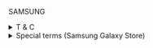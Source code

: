 SAMSUNG


<details>
<summary>T & C</summary>
Terms and Conditions
﻿
Samsung Services Terms and Conditions

Posted date: 30 September 2021


WELCOME

Welcome! Thank you for your interest in our services.


We, Samsung Electronics Co., Ltd. (“we”, “our”, or “Samsung”), together with our affiliates, provide a variety of features, apps, and services that you can enjoy with our mobile devices, TVs, and other products, listed here (“Services”), and these Terms and Conditions (“Terms”) will cover your use of the Services.


ACCEPTING OUR TERMS

By creating an account or using our Services, you confirm that you accept these Terms. You also confirm that:

        1. You have reached the age of 18; or
        2. You are 13 or older but younger than 18 (“Minor”), that you have reviewed these Terms with your parent or legal guardian, and that you and your parent or guardian understand and consent to the terms and conditions of these Terms. If you are a parent or guardian permitting a Minor to use the Services, you agree to: (i) supervise the Minor's use of the Services; (ii) assume all risks associated with the Minor’s use of the Services, (iii) assume any liability resulting from the Minor’s use of the Services; (iv) ensure the accuracy and truthfulness of all information submitted by you or the Minor; and (v) assume responsibility and are bound by these Terms for the Minor’s access and use of the Services.
        3. You may be prevented from creating an account or using our Services due to our children accessibility policy in accordance with the applicable laws and regulations in your jurisdiction.



We may sometimes need to change these Terms, for example, to reflect changes in the law or changes to the Services themselves. We will let you know of any changes by posting the updated Terms on our website. We will send a notification to the email address linked to your Samsung account at least 14 days before the updated Terms become effective, with the exception of changes addressing new Services or legally required changes which will be effective immediately. If you do not agree to the changes, you may stop using our Services and delete your Samsung account. By continuing to use our Services after the updated Terms become effective, you confirm that you understand and accept the updated Terms.


USING OUR SERVICES

LICENSE | We grant you a limited, non-exclusive, non-transferable, and revocable license to use our Services. You may only use our Services for personal and non-commercial purposes, according to these Terms and the instructions we provide in our Services. All references to our Services include all related content and any other materials used to implement and provide access to our Services, including updates, upgrades, enhancements, modifications, revisions, or additions to our Services that we make available to you. You acknowledge and agree that our Services belong to us and our partners, and are protected under applicable copyright, trademark, trade secret, patent, and other intellectual property laws and treaties. These Terms do not grant you any ownership interest in or to our Services, only a limited right of use that can be revoked according to these Terms. The availability and features of our Services may vary depending on where you live, which device you are using, or which software or operating system version you have.

USER GUIDELINES | We work hard to protect the security and safety of all users of our Services. We also strive to make our Services available without interruption. To help us meet these goals, you agree that:

        1. You will not reverse engineer, decompile, disassemble, or make any attempts to discover the source code or algorithms of our Services.
        2. You will not modify or disable any features of our Services.
        3. You will not create any derivative works based on our Services.
        4. You will not rent, lease, lend, sub-license, or provide any commercial hosting services using our Services.
        5. You will not infringe our intellectual property rights or the rights of anyone else while using our Services.
        6. You will not use our Services in any way that violates these Terms or any laws, rules, regulations, codes of practices, guidelines, or any other requirements of regulatory authorities, as amended from time to time, within the jurisdiction in which you are a resident or from which you are using the Services (“Applicable Law”).
        7. You will not use our Services in any fraudulent or malicious way, for example, to introduce viruses, malicious code, or harmful data.
        8. You will not use our Services in any way that could damage, disable, overburden, impair, or compromise our systems or security, or interfere with other users.
        9. You will not collect or harvest any information or data from our Services or systems or attempt to decipher any transmissions to or from the servers running our Services, except to the extent allowed by Applicable Law.




INTERNET | Our Services may require Internet access to provide certain features to you. You acknowledge that access to the Internet may result in charges depending on your payment plan, and that we are not responsible for the availability or speed of the Internet.

UPDATES | We are always working to make our Services better. To share improvements and new features with you, we may provide updates or upgrades to our Services. These updates and upgrades are designed to improve, enhance, and further develop our Services, and may include bug fixes, patches, enhanced features, plug-ins, and new versions. Essential updates such as critical bug fixes or security updates may be downloaded and installed automatically without your consent to protect you and other users. For other non-essential updates, you will be notified in advance and be able to choose whether to download and activate the update.

THIRD PARTY SERVICES | We work with a global network of partners to provide you with useful content in our Services. This may include information, links, advertisements, or other content provided by third parties (“Third Party Services”). We shall not be responsible for, and have no control over, any Third Party Services, and we are not liable for any damages or losses that are caused by any Third Party Services.

ADVERTISEMENTS | We provide most features of our Services for free. To keep these features free, we may show you ads or promotions provided by us or third parties while you use our Services.


SAMSUNG ACCOUNT

You may need to create an account to use some of our Services (“Samsung account”). By creating a Samsung account, you agree that:

        1. You will provide accurate and complete information when you create your account.
        2. You will update your account if any of your information changes.
        3. You will safeguard your password and will not share it with anyone.
        4. You will contact us immediately if you suspect anyone else is using your account.



You can delete your Samsung account at any time on our website.


USER CONTENT

Some of our Services allow you to share things like comments, photos, messages, or documents with us or with other users. When you share content, you continue to own the intellectual property rights to your content and you are free to share the content with anyone else however you would like. However, to use your content in our Services, you need to grant us a license for any content that you create or upload using our Services. When you upload, transmit, create, post, display, or otherwise provide any information, materials, documents, media files, or other content on or through our Services (“User Content”), you grant us an irrevocable, unlimited, worldwide, royalty-free, and non-exclusive license to copy, reproduce, adapt, modify, edit, distribute, translate, publish, publicly perform, and publicly display such User Content (“User Content License”) to provide our Services to you and other users. We do our best to keep User Content safe, but we are not responsible if any of your User Content or other data is lost. You should keep local copies or make backups of content and other data in case something goes wrong.

YOU ARE ENTIRELY RESPONSIBLE FOR THE USER CONTENT PROVIDED BY YOU AND FOR ANY CONSEQUENCES ARISING IN CONNECTION WITH THAT USER CONTENT (INCLUDING ANY LOSS OR DAMAGE SUFFERED OR INCURRED BY US OR OTHER USERS). YOU REPRESENT AND WARRANT THAT (I) YOU ARE THE OWNER OF ALL RIGHTS PERTAINING TO THE USER CONTENT, OR OTHERWISE AUTHORIZED TO GRANT US THE USER CONTENT LICENSE; (II) THE USER CONTENT WILL NOT INFRINGE ANY INTELLECTUAL PROPERTY OR OTHER THIRD PARTY RIGHTS; (III) THE USER CONTENT WILL COMPLY AND CONFORM TO ANY AGE CLASSIFICATION RULES AND REQUIREMENTS (INCLUDING ACCURATE AND ADEQUATE CLASSIFICATION AND RATING OF ANY USER CONTENT, AS THE CASE MAY BE) UNDER APPLICABLE LAW.


CHANGE / TERMINATION

CHANGE | We may, at any time:

        1. Change, add, suspend, or remove features from our Services.
        2. Suspend or terminate your right to use our Services, including access to your account or data.
        3. Pre-screen, review, flag, filter, modify, refuse, reject, block access to, or remove any or all content from our Services.




ENDING THESE TERMS | BY YOU | You may terminate these Terms at any time by deleting your Samsung account and stopping your use of our Services.

ENDING THESE TERMS | BY SAMSUNG | We may suspend or delete your Samsung account or stop providing you with all or part of our Services at any time, if:

        1. We reasonably suspect that you have violated these Terms or the instructions we provide in our Services.
        2. You have clearly demonstrated (either directly or through your actions, statements, or otherwise) that you do not intend to comply with these Terms.
        3. We decide to end all or part of our Services (either worldwide or in the country where you are a resident or from where you are using our Services).
        4. We are required by Applicable Law to end all or part of our Services (for example, if due to changes in Applicable Law or due to court rulings or judgments which make the Services or parts of them become or be considered unlawful).
        If we suspend or delete your Samsung account, we will try to notify you using the email address associated with your account or the next time you attempt to access your account or our Services, depending on the circumstances. In all such cases, these Terms will terminate including, without limitation, your license to use our Services. This means that you will have to stop using all of our Services. The termination of these Terms shall have no prejudice to any rights, obligations, and liabilities that you or we have accrued or incurred during the term of these Terms.



NOTICE | We will provide you with reasonable notice of any change, suspension, or discontinuation of our Services unless it is urgently required, in which case we will notify you at the same time as the change, suspension, or discontinuation. To the maximum extent permitted by Applicable Law, we will not be liable to you or to any third party if we exercise such rights.


LIABILITY

LIMITATION OF LIABILITY | To the maximum extent permitted by Applicable Law, we shall not be liable for loss, damage, or liability (i) where the loss is indirect, incidental, special, consequential, or comprises exemplary or punitive damages, or (ii) for any loss of profit, loss of business, loss of opportunity, loss of data, or (iii) where the loss relates to errors, omissions, connection or connectivity problems, or network charges. (Note that it may not be possible to exclude liability for indirect damages etc. in your country, in which case this provision will not apply to you.)
1.1 Nothing in these Terms excludes or limits our liability for (i) death or personal injury caused by our negligence, (ii) fraud or fraudulent misrepresentation, or (iii) any other matter for which it would be illegal for us to exclude or attempt to exclude our liability.

INDEMNIFICATION | If, upon our explicit consent, you use our Services as part of your business, trade, or profession, you agree to indemnify, defend, and hold harmless us, our licensors, our agents, and all officers, directors, and employees from any and all third party claims, actions, losses, damages, liabilities, judgments, grants, costs, and expenses (including reasonable attorneys’ fees) arising from: (i) your use of our Services or use by any person that you allow to use our Services that is not in accordance with these Terms, (ii) any breach of this Agreement by you or by any person that you allow to use our Services, or (iii) any violation of any laws or regulations or the rights of any third party by you or by any person that you allow to use our Services.


GENERAL

COPYRIGHT POLICY | We respect the intellectual property rights of others. We may suspend or delete an account or stop providing all or part of our Services to an account if we reasonably believe that such an account has repeatedly infringed intellectual property rights.

GOVERNING LAW / DISPUTE RESOLUTION | These Terms and your relationship with us under these Terms will be governed and construed in accordance with the laws of the jurisdiction where you are a resident without regard to its conflict of law provisions. These Terms will not be governed by the UN Convention on Contracts for the International Sale of Goods, the application of which is expressly excluded. If you use the Services for personal use, then any legal matters arising in relation to these Terms that are not amicably settled will be subject to the non-exclusive jurisdiction of the courts of the jurisdiction where you are a resident. Alternatively, you are entitled to turn to alternative dispute resolution entities for dispute resolution, such as the Online Dispute Resolution (ODR) Platform (available at http://ec.europa.eu/odr) or to the local dispute resolution panel operating in your jurisdiction.

If, upon our explicit consent, you use our Services as part of your business, trade, or profession, then any legal matters arising in relation to these Terms will be subject to arbitration proceedings in English under the arbitration rules of the International Chamber of Commerce in the location of the respondent. Notwithstanding the foregoing, we may apply for injunctive remedies (or an equivalent type of urgent legal relief) in any court of competent jurisdiction.

ENTIRE AGREEMENT / SEVERABILITY | These Terms, our Privacy Policy, any additional terms that accompany our Services, any amendments, and any additional agreements you may enter into with us shall constitute the entire agreement between you and us with respect to our Services, and supersede all prior or contemporaneous oral or written communications, proposals, and representations with respect to our Services or any subject matter covered by these Terms. If any provision of these Terms is deemed to be invalid, illegal, or unenforceable (in whole or in part), then that provision will be limited or eliminated to the minimum extent necessary, and the remaining provisions of these Terms will remain in full force and effect. You may be subject to additional terms and conditions that govern your use of third party services, content, or software.

NO WAIVER | If we do not exercise or enforce any legal right or remedy which is set out in these Terms or which we have the benefit of under any Applicable Law, this will not be construed as a formal waiver of our rights or remedies, and such rights or remedies will remain available to us.

RESERVATION OF RIGHTS AND FEEDBACK | Nothing in these Terms gives you a right to use the Samsung name or any of the Samsung trademarks, logos, domain names, and other distinctive brand features. All rights, titles, and interest in and to our Services (excluding content provided by third parties) are, and will remain, the exclusive property of Samsung and its licensors. If you choose to make available any comments, ideas, feedback, or suggestions, we will be free to use such comments, ideas, feedback, or suggestions as we see fit and without any obligation to you.

EXPORT LAW | You acknowledge and agree to comply with any and all Applicable Laws in using our Service including, without limitation, all applicable export restriction laws and regulations.

SURVIVAL | Any provisions within these Terms that by its nature should continue to be in effect including, without limitation, the following Sections: Ownership, Disclaimer of Warranty, Limitation of Liability, Indemnification, and General shall survive the expiration or termination of these Terms and remain valid and binding.

ELECTRONIC COMMUNICATIONS | You agree to receive all agreements, notices, disclosures, and other communications electronically including by email, push notification, pop-up, or text.


SERVICES SPECIAL TERMS

These Terms generally apply to all of our Services, while the terms in this Section (“Special Terms”) only apply to the specified Services. If there is any conflict between these Special Terms and the rest of these Terms, the Special Terms shall apply. We may additionally provide separate terms, policies, and guidelines within each Service.


Samsung Cloud | If you do not use Samsung Cloud for more than twelve (12) months, we reserve the right to delete all of your content stored on Samsung Cloud. Even if you use Samsung Cloud, if you do not use content in a specific category of Samsung Cloud (e.g. contacts, calendars, photos, videos, keyboard data) for more than twelve (12) months, we reserve the right to delete the respective category and the content therein. We will provide you with a notice thirty (30) days in advance prior to any such deletion of your content. For purposes of this provision, “use” or “used” shall mean accessing, uploading to, or downloading content from Samsung Cloud. Please note that this provision does not apply while you are subscribed to a paid option of Samsung Cloud. If you do not back up any content from your device to Samsung Cloud for more than twelve (12) months, we reserve the right to delete any content backed up from such device to Samsung Cloud (e.g. SMS, MMS, app installation package data, app settings, music files, document files, voice recordings, device settings). We will provide you with the backup expiration date within the Samsung Cloud application starting from thirty (30) days in advance of any such deletion of your content. You are responsible for backing up your content to your own storage devices or media, as we do not guarantee or warrant that you will always be able to retrieve the content you store or back up through Samsung Cloud. You acknowledge and agree that Samsung is not liable or responsible for any loss that occurs due to you not taking action to separately back up or store your content.

Samsung Health | SAMSUNG HEALTH IS INTENDED FOR FITNESS AND WELLNESS PURPOSES ONLY, AND IS NOT INTENDED FOR USE IN THE DIAGNOSIS OF DISEASE OR OTHER CONDITIONS OR IN THE CURE, MITIGATION, TREATMENT, OR PREVENTION OF DISEASE. SAMSUNG HEALTH IS NOT INTENDED FOR USE IN THE DETECTION, DIAGNOSIS, MONITORING, MANAGEMENT, OR TREATMENT OF ANY MEDICAL CONDITION, DISEASE, OR VITAL PHYSIOLOGICAL PROCESS OR FOR THE TRANSMISSION OF TIME-SENSITIVE HEALTH INFORMATION. ANY INFORMATION FOUND, ACQUIRED, OR ACCESSED THROUGH SAMSUNG HEALTH IS MADE AVAILABLE ONLY FOR YOUR CONVENIENCE, AND SHOULD NOT BE TREATED AS MEDICAL ADVICE. YOU SHOULD SEEK MEDICAL ADVICE FROM A DOCTOR BEFORE STARTING A NEW FITNESS OR LIFESTYLE REGIMEN. YOU UNDERSTAND AND AGREE THAT ANY INFORMATION YOU OBTAIN FROM SAMSUNG HEALTH MAY NOT BE SUITABLE, ACCURATE, COMPLETE, OR RELIABLE AND THAT SAMSUNG, EXCEPT AS OTHERWISE PROVIDED FOR IN THESE TERMS, WILL NOT BE HELD LIABLE FOR ANY INJURIES, DAMAGES, LOSSES, AND/OR COSTS ASSOCIATED WITH SAMSUNG HEALTH, NOR FOR THE ACCURACY OR RELIABILITY OF ANY INFORMATION FOUND, ACQUIRED, OR ACCESSED THROUGH SAMSUNG HEALTH. YOU ACKNOWLEDGE AND AGREE THAT SAMSUNG IS NOT ENGAGED IN THE PRACTICE OF MEDICINE, AND THAT SAMSUNG DOES NOT DETERMINE THE APPROPRIATE MEDICAL USE OF SAMSUNG HEALTH. SAMSUNG HEALTH DOES NOT GENERATE ANY INDIVIDUAL BENEFIT FOR PATIENTS.

Samsung Pass | YOU ARE SOLELY RESPONSIBLE FOR ANY DAMAGE OR LOSS IF YOU ALLOW ANYONE THAT IS NOT YOU TO USE OR HANDLE YOUR DEVICE, YOUR SAMSUNG PASS, OR YOUR SAMSUNG ACCOUNT. IT IS YOUR RESPONSIBILITY TO MAINTAIN THE SECURITY OF YOUR DEVICE. WE ARE NOT LIABLE FOR ANY LOSSES OR DAMAGES SUFFERED BY YOU DUE TO YOUR LOST, STOLEN, OR DAMAGED DEVICE. YOU MAY REGISTER YOUR BIOMETRIC INFORMATION TO VERIFY YOUR IDENTITY WHEN YOU USE SAMSUNG PASS. THIS HELPS PREVENT OTHERS FROM USING SAMSUNG PASS IF YOU LOSE YOUR DEVICE. YOU AGREE TO NOTIFY US IMMEDIATELY IF YOUR ACCOUNT BECOMES KNOWN TO SOMEONE ELSE OR IS OTHERWISE COMPROMISED.

Samsung SmartThings | CERTAIN PRODUCTS AND/OR THIRD PARTY PRODUCTS MAY NOT WORK OR MAY CEASE TO WORK WITH SMARTTHINGS DESPITE SUPPORTING THE SAME STANDARDS. WE DO NOT PROVIDE ANY GUARANTEE OR WARRANTY OF COMPATIBILITY FOR THIRD PARTY PRODUCTS, EVEN IF SUCH THIRD PARTY PRODUCTS ARE ACCESSIBLE THROUGH SMARTTHINGS. PLEASE NOTE THAT IF YOU ADD MEMBERS, SUCH MEMBERS WILL HAVE FULL ACCESS AND CONTROL OVER ANY AND ALL OF YOUR CONNECTED PRODUCTS.

Samsung Digital Key | You are responsible for keeping your Digital Key secure. Anyone with access to your device or Samsung account will be able to use your Digital Key and any related services, so make sure not to share your device or Samsung account with others. You are not allowed to use someone else’s Digital Key without their permission. Be careful not to lose your Digital Key or allow it to be stolen or damaged. Samsung is not responsible for any losses or damages caused by you or someone else using your Digital Key, whether or not you gave them permission.

Samsung Internet | THIS PRODUCT IS LICENSED UNDER THE AVC PATENT PORTFOLIO LICENSE FOR THE PERSONAL AND NON-COMMERCIAL USE OF A CONSUMER TO (i) ENCODE A VIDEO IN COMPLIANCE WITH THE AVC STANDARD (“AVC VIDEO”) AND/OR (ii) DECODE AN AVC VIDEO THAT WAS ENCODED BY A CONSUMER ENGAGED IN A PERSONAL AND NON-COMMERCIAL ACTIVITY AND/OR WAS OBTAINED FROM A VIDEO PARTNER LICENSED TO PROVIDE SUCH AVC VIDEO. NO LICENSE IS GRANTED OR SHALL BE IMPLIED FOR ANY OTHER USE. ADDITIONAL INFORMATION MAY BE OBTAINED FROM MPEG LA, L.L.C. SEE HTTP://WWW.MPEGLA.COM.

Additional Terms | Additional terms, policies, or guidelines will be applied for the following Services:

    • Galaxy Store
    • Samsung Pay
    • Samsung Rewards
    • Samsung Care+


If you have any questions about our Services, contact us.

</details>

<details>
<summary>Special terms (Samsung Galaxy Store)</summary>

Special terms
< Samsung Galaxy Store Terms and Conditions for User >


PLEASE READ THESE TERMS AND CONDITIONS FOR SAMSUNG GALAXY STORE (“Terms”) CAREFULLY BEFORE USING THE SAMSUNG GALAXY STORE BECAUSE IT CONSTITUTES A BINDING LEGAL AGREEMENT BETWEEN YOU AND SAMSUNG, INCLUDING ARBITRATION AND OPT-OUT PROVISIONS, SET OUT AT SECTION 16.8 (“DISPUTE RESOLUTION”), BELOW. If You are an individual, “You” means Yourself and anyone who works with or assists You. If You work for, or own, an entity, “You” means the entity, which You agree You are authorized to represent, as well as all other persons who own, or are employed by, or perform work for, that entity. “Your” means things that belong to or are associated with You. "We," “Us” or "Samsung" means Samsung Electronics Co., Ltd. and its subsidiaries, and affiliates which has its primary business location at Samsung Electronics Co., Ltd. 129, Samsung-Ro, Yeongtong-Gu, Suwon-Si, Gyeonggi-Do, 16677, Korea. These Terms also include other Samsung entities which own or control Samsung, or are also owned or controlled by Samsung’s owner, or in which Samsung has an ownership interest which exceeds fifty percent or which enables it to direct the management of the entity. Where this definition applies to any obligation You have to protect, pay or reimburse Samsung for any damages or losses, the term “Samsung” shall also include its limited liability company members, any of its affiliates and their `subsidiaries, and its and their directors, officers, managers, employees, shareholders, agents, and licensors. “Our” means things that belong to or are associated with Samsung. “Service” or “Services” means, both individually and collectively, Samsung Galaxy Store (“Store”), and any application, software, services, websites, and other related services provided by us or any third party designated by us.
1. Your use of Samsung Services (excluding any application, software or services provided to you by Samsung under a separate written agreement) is subject to these Terms. You may contact us through the Help menu of the Store. By using the Service, you can purchase, access and download the content and software applications available in the Store (“Content(s)”), including updates, either at no charge or for the price indicated. Contents available in the Store may be provided by third parties or Samsung. If you purchase a third party Content, you will enter into a contract directly with the third party Content provider, not Samsung.

2. Accepting the Terms
2.1 In order to use the Services, you must first agree to the Terms. If you do not accept the Terms, you may not use the Services; accordingly your use of the Service constitutes acceptance of these Terms.
2.2 Samsung may modify these Terms from time to time. If you continue to use the Service after such modification, you will be deemed to have read, understood and unconditionally agreed to such changes.
2.3 You may not use the Services or provide us with personal information if: (a) you are under the age of 18; however, if you are between 13 and 18 and you have obtained the permission from your parent or legal guardian for your use of the Services, and your parent or legal guardian agrees to these Terms on your behalf, you may use the Store or Services provided you comply with Section 2.3 below), (b) you are a person barred from receiving the Services under the applicable laws of the jurisdiction in which you are a resident or from which you use the Services, or (c) you are in a country or location to which Samsung does not provide the Services.
2.4 If you are between the ages of 13 and 18, before you use the Services, Samsung may ask you to confirm that you have obtained the permission of your parent or legal guardian, and that they have agreed to these Terms on your behalf. Even if Samsung does not do this, if you use the Services, you are representing the foregoing is true.
2.5 Services may consist of multiple Contents depending on your device type, and some functions may be specialized or separated on certain devices.

3. Service Territory
The Service is made available only in certain countries and/or territories, at Samsung’s sole discretion. If you do not reside in one of these countries or territories, you may not use the Services. Samsung may use certain technologies to verify such compliance.

4. Registration
4.1 In order to access the Services, you will need to provide certain information about yourself as part of the registration process, or as part of your continued use of the Services. You agree to provide accurate, current and complete information required to register with the Service, and at other points as may be required in the course of using the Service ("Registration Data"). You further agree to maintain and update your Registration Data as required to keep it accurate, current and complete. Samsung may terminate your rights to all or part of the Service if any information you provide is false, inaccurate or incomplete.
4.2 You may be required to provide a username, using your email address and password to create your account to use the Services (“Account”). You understand that you are responsible for maintaining the confidentiality of your username and passwords. Accordingly, Samsung is not responsible for any issues arising from or relating to your Account due to your failure to protect your username and/or passwords. If you become aware of, or suspect any unauthorized use of your username, password or of your Account, you must notify us immediately through the Help menu of the Store.
4.3 You can opt for the credit card settings option when you submit your Registration Data or when you purchase a Content (by providing your credit card information at that point). Your credit card information and billing information will be stored, managed and kept by credit card companies or Samsung’s third party payment gateway provider. Their privacy policies will apply with regard to your credit card information and other personal information you submit.
4.4 You can also register as a seller using your buyer ID. Additional terms apply to seller members of the Store. Please refer to http://seller.samsungapps.com/help/termsAndConditions.as.

5. Privacy
Samsung respects your privacy. In order to make the Services available to you and process the transactions made by you, Samsung may collect certain information and personal data from you, and use such information and data in accordance with our Privacy Policy. Samsung may update the Privacy Policy, located at http://account.samsung.com/membership/terms/privacypolicy from time to time, so please periodically review the Privacy Policy.

6. Purchasing Contents
6.1 As detailed in Section 7.2 below, each third party content is licensed to you by the third party content provider through a separate agreement between you and such third party content provider. Samsung contents are licensed to you by Samsung. As part of the Service, You may have access to free or have the possibility to purchase services or content from a Content (“In-App Purchase”) or subscribe to a service (“Subscription”) or pay a licensefee to access a Content (“Paid App”). Free Content, Paid App services or content offered may or may not contain advertisement.
If payment for Subscriptions, In-App Purchase and Paid App is collected by the third party providing the content or services, the terms from that third party related to payment will apply. If such a payment is collected by Samsung, payment will be made via the current payment method provided in Your account or any other form of payment that we make available to You in the Service. If You want to change your billing information, you may do so online in “My Page” section of the Store. There may be a temporary disruption of your access to the Services until Samsung can verify the validity of the new billing account or credit card account information.

If You do not have a current payment method, You will be asked to provide billing information (e.g., name, billing address, credit card information) to be used by the third party payment processor designated by Samsung (“Payment Processor”). Samsung may change the designated Payment Processor from time to time. By providing details of a payment card or online account to be billed, You confirm that You are authorized to purchase the digital items and that You are a holder of the card or are authorized to use it. You acknowledge that You may be separately required to accept the Payment Processor’s own terms governing use of its services in the manner it specifies. If We are required to collect or pay any taxes in connection with Your purchase of Paid Content or In-App Purchase, such taxes will be charged to You at the time of the transaction. You are responsible for any third party fee such as internet, mobile carrier fee or other access or data fees in connection with Your use of the Service. Prices are subject to change, and the currency or price may vary depending on Your location.

For Subscriptions, You will be automatically charged each billing period (which can be weekly, monthly or annually depending on the Subscription period). From time to time, You may benefit from accessing content at no charge for a trial period. After the trial period, You will be charged the Subscription fee each billing period until You cancel Your Subscription. To avoid being charged, You must cancel before the end of the trial period. If You cancel Your trial, You will have access to the Application or content until the end of current term. You may cancel a Subscription at any time 24 hours before the end of the applicable billing period. To cancel, go to “My Page” section of the Store. The cancellation will apply to the next period. No refund will be granted for the current billing period, except as otherwise provided in Our Refund Policy as set forth below.
All sales of Paid App, Subscriptions, or In-App Purchase from the Service are final. If You encounter any technical issue accessing the content You purchased, You must submit an inquiry via http://help.content.samsung.com/ no later than 7 days after placing Your purchase. If Samsung determines that the Paid App or purchased content is defective or technical issues prevent the download of the Paid App or content, and provided You have contacted Samsung within 7 days after Your purchase, Samsung may replace the Paid App or content or issue a refund. The refund may not be granted if Samsung determines, in its sole discretion, that the request is fraudulent or abusive.

7. License of Content
7.1 The Contents made available to You through the Services are licensed, not sold, to You. Your license to each Content You obtain through the Service is subject to the applicable end user license agreement or other applicable end user terms of use. All rights not expressly granted to you are hereby reserved.
7.2 You acknowledge that your license of each third party content through the Services is governed by a separate agreement between you and the third party content provider only, and the third party content provider is solely responsible for (a) the licensed third party content, (b) the content, services, advertisements and functionalities therein, (c) any warranties provided, and (d) any claims you may have relating to or your use of such third party content. You acknowledge that Samsung is (i) acting solely as a distributor in providing the third party content to you, (ii) is not a party to such license, and (iii) is not responsible for the third party content, the content and functionalities therein, or any warranties or claims you may have relating to or your use of the third party content.
7.3 The Services makes available Contents to end user customers for non-commercial uses only. You warrant and represent that you will download the Content you purchase only to your devices for your personal use. Contents may be downloaded any number of times and to a number of your devices, but in any case no more than ten (10) that are registered to your Account, provided expressly that no more than one (1) copy is installed on a single device at any one time. You also acknowledge that: (a) Samsung may, in its sole discretion, set, reduce or change the number of your devices to which you can download the Contents; (b) some Contents, particularly Contents that you purchase inside or through an Content, paid or unpaid, do not allow downloading to multiple devices; and (c) not all of your devices, regardless of whether it is the same platform or not, may qualify for multiple downloading.
7.4 You understand that the Services and Contents include a security framework using technology that protects digital information (“Security Framework”). Your use of the Contents is limited to certain usage rules established by such Security Framework.

8. System requirements
Use of the Services requires a device which is compatible with the Services, and may require a device such as a computer, laptop, smartphone, tablet, wearable, Internet access (fees may apply), and certain software (fees may apply), including obtaining updates or upgrades from time to time. Because use of the Services involves hardware, software and Internet access, your ability to use the Services may be affected by the performance of these factors. High speed Internet access is strongly recommended. You acknowledge and agree that such system requirements, which may change from time to time, are solely your responsibility.

9. Proprietary rights
9.1 Samsung (and Samsung’s licensors, as applicable) owns all rights, title and interest in and to the Services, including all associated intellectual property rights, whether registered or not, and wherever in the world such rights may exist.
9.2 Nothing in these Terms gives you a right to use any of Samsung’s trade names, trademarks, service marks, logos, domain names, and other distinctive brand features.
9.4 You agree that you shall not remove, obscure, or alter any proprietary rights notices (including copyright and trade mark notices) which may be affixed to or contained within the Services or Contents.

10. Software updates and availability of Services
10.1 With the “Automatic Update” function enabled (as in the default setting in the System Update menu in the Setting), Samsung’s software that you utilize for the Services may automatically download and install updates from Samsung from time to time. These updates may improve, enhance and further develop the Services and may take the form of bug fixes, enhanced functions, new software modules or completely new versions. You agree to receive and allow Samsung to deliver such updates to you as part of your use of the Services. If you have chosen to disable the “Automatic Update” function, then you can check the availability of new Updates by clicking on the “Check Update” menu in the Setting. Given the importance of receiving Updates for security software in a timely manner to defend against new threats, however, security-related Updates may be automatically downloaded and installed without your consent, even if you have disabled the “Automatic Update” function. We recommend that you check availability of any new Updates periodically for optimal use of your device.
10.2 Samsung reserves the right, at its sole discretion, to modify the Services at any time, with or without notice to you. The Services may not be available at all times, such as during maintenance breaks. Samsung may decide, at its sole discretion, to suspend or terminate the Services (or any part thereof) at any time.

11. Termination
11.1 These Terms will continue to apply until terminated by your or by Samsung in accordance with the terms herein.
11.2 If you want to terminate your Account, please notify us through the Help menu of the Store. Samsung will terminate your Account promptly upon receipt of your notice and provided that you have settled all outstanding amounts associated with your Account. When your account is terminated, all data or other information associated with your Account may be deleted permanently. Samsung shall have no liability for such deletion resulting from your Account termination. Termination of your Account as a buyer will not affect your use of the Services as a seller.
11.3 Samsung may, at any time and for any reason, terminate your Account or your use of the Services by providing you with written notice of termination at the email address you provided in your Registration Data. You will be required to settle all outstanding amounts due associated with your Account immediately upon termination. Termination of your Account as a buyer will not affect your use of the Services as a seller.

12. Disclaimers and Limitation of Liability
12.1 Third Party Websites and Content. The Services may include links to other websites and/or content. Samsung has no control over, and no responsibility or liability for, websites and content which are not provided by Samsung.
12.2 Disclaimers. THE SERVICES AND CONTENTS ARE PROVIDED “AS IS”, "WHERE IS" AND “AS AVAILABLE” AND WITHOUT WARRANTIES OF ANY KIND. SAMSUNG AND ITS LICENSORS MAKE NO REPRESENTATIONS OR WARRANTIES OR GUARANTEES OF ANY KIND OR NATURE, WHETHER EXPRESS OR IMPLIED, REGARDING THE SERVICES, AND TO THE EXTENT PROHIBITED BY LAW, SPECIFICALLY DISCLAIMS ALL SUCH WARRANTIES, INCLUDING WITHOUT LIMITATION ANY IMPLIED WARRANTY OF MERCHANTABILITY, FITNESS FOR A PARTICULAR PURPOSE AND NONINFRINGEMENT. WITHOUT LIMITING THE PREVIOUS DISCLAIMER, SAMSUNG AND ITS LICENSORS DO NOT REPRESENT, WARRANT OR GUARANTEE THAT THE SERVICE WILL (I) BE COMPATIBLE WITH YOUR HARDWARE OR SOFTWARE, (II) OPERATE IN AN UNINTERRUPTED, TIMELY, SECURE OR ERROR-FREE MANNER, (III) WILL ALWAYS BE AVAILABLE OR FREE FROM ALL HARMFUL COMPONENTS OR ERRORS, INCLUDING BUT NOT LIMITED TO VIRUSES, INTERFERENCES, CORRUPTION OR OTHER SECURITY INSTRUCTIONS, OR (IV) WILL BE SECURE OR IMMUNE (INCLUDING THE CONTENT DELIVERED TO YOU OR THE INFORMATION YOU PROVIDED) FROM HACKING OR OTHER UNAUTHORIZED ACCESS.
12.3 Limitation of Liability. TO THE EXTENT PROHIBITED BY LAW, IN NO EVENT SHALL SAMSUNG OR ITS LICENSORS BE LIABLE TO YOU FOR ANY INDIRECT, INCIDENTAL, CONSEQUENTIAL, SPECIAL, EXEMPLARY, PUNITIVE DAMAGES OR LOST PROFITS, EVEN IF SAMSUNG HAS BEEN ADVISED OF THE POSSIBILITY OF SUCH DAMAGES. THIS LIMITATION WILL APPLY REGARDLESS OF THE THEORY OF LIABILITY, WHETHER FRAUD, MISREPRESENTATION, BREACH OF CONTRACT, NEGILIGENCE, PERSONAL INJURY, PRODUCT LIABILITY, INFRINGEMENT OR ANY OTHER THEORY, REGARDLESS OF WHETHER OR NOT SAMSUNG HAS BEEN ADVISED OF THE POSSIBILITY OF SUCH DAMAGES. THIS LIMITATION AND WAIVER ALSO APPLIES TO ANY CLAIM YOU MAY BRING AGAINST ANY OTHER PARTY TO THE EXTENT THAT SAMSUNG WOULD BE REQUIRED TO INDEMNIFY SUCH PARTY FOR ANY CLAIM. IN NO EVENT SHALL SAMSUNG’S AGGREGRATE LIABLITY TO YOU UNDER THIS AGREEMENT EXCEED THE PURCHASE PRICE OF THE APPLICABLE CONTENT. SAMSUNG HAS NO LIABILITY FOR ANY OF YOUR DATA THAT IS LOST OR CORRUPTED THROUGH USE OF THE SERVICES; YOU ARE RESPONSIBLE FOR MAINTAINING BACKUPS OF YOUR DATA.

13. Indemnification
You will indemnify, release and hold harmless Samsung, its licensors, and all officers, directors, agents and employees of Samsung and its licensors, and any party acting on Samsung’s behalf, from and against any and all third party claims, actions, liabilities, losses, damages, judgments, costs and expenses, including reasonable attorneys’ fees arising out of (i) any use of the Services by you or by any person that you allow to use the Services not in accordance with these Terms, (ii) any breach of these Term by you or by any person that you allow to use the Services or (iii) any violation of any laws, regulations or the rights of any third party by you or by any person that you allow to use the Services.

14. Copyright protection
Samsung will respond to notices of alleged copyright infringement and may terminate the accounts of alleged infringers. If you believe a third party is infringing your copyrights, please contact us through the Help menu of the Store.

15. Advertisements
Some of the Services are supported by advertising revenue and may display advertisements and promotions. As consideration for access to and use of the Services, you agree that Samsung may place advertising on the Services at its sole discretion.

16. General legal terms
16.1 These Terms and all other terms and policies referred to herein constitute the entire legal agreement between you and Samsung governing your use of the Services and supersede any prior agreements between you and Samsung relating to the Services, excluding any content, software and services which Samsung may provide to you under a separate written agreement.
16.2 You agree that Samsung may provide you with notices, including those regarding changes to these Terms, by email, regular mail, or postings on the Services.
16.3 You agree that if Samsung does not exercise or enforce any rights or remedy which is contained in the Terms or which Samsung has at law or in equity, such omission will not be taken to be a waiver of any or all such rights and remedies, and that those rights and remedies will remain available to Samsung.
16.4 If any court of law with competent jurisdiction rules that any provision of these Terms is invalid, such provision will be removed from the Terms without affecting the rest of the Terms. The remaining provisions of the Terms will continue to be valid and enforceable.
16.5 You acknowledge and agree that each Samsung Affiliated Company shall be third party beneficiaries to the Terms and shall be entitled to directly enforce, and rely upon any provision of these Terms, which confer a benefit on or rights in favor of each Samsung Affiliated Company. Other than the foregoing, no other person or company shall be third party beneficiaries hereunder. For the purposes of herein, an “Affiliated Company” of Samsung is any company, corporation, firm, partnership or other entity that controls, is controlled by, or is under common control with Samsung; the terms “controls” and “controlled” mean the ability to direct the management of the relevant entity.
16.6 You may not transfer, assign, charge or otherwise dispose of these Terms, or any of your rights or obligations arising under these Terms. Samsung may transfer, assign, charge, sub-contract or otherwise dispose of these Terms, or any of its rights or obligations arising under these Terms, at any time.
16.7 Governing Law. These Terms, and your relationship with Samsung under these Terms, shall be governed by the laws of each country without reference to provisions on conflict of law. Notwithstanding the foregoing, Samsung has the right to seek injunctive remedies or an equivalent urgent legal relief in any jurisdiction.
16.8 Dispute Resolution. BY USING THE SERVICES, YOU UNCONDITIONALLY CONSENT AND AGREE THAT: ANY CLAIM, DISPUTE OR CONTROVERSY (WHETHER IN CONTRACT, TORT, OR OTHERWISE) YOU MAY HAVE AGAINST ANY SAMSUNG AFFILIATED COMPANY, THE OFFICERS, DIRECTORS, AGENTS AND EMPLOYEES OF ANY SAMSUNG AFFILIATED COMPANY (“SAMSUNG ENTITY(IES)”) ARISING OUT OF, RELATING TO, OR CONNECTED IN ANY WAY WITH THE SERVICES, THE TERMS, OR THE DETERMINATION OF THE SCOPE OR APPLICABILITY OF THIS PROVISION, WILL BE RESOLVED EXCLUSIVELY BY FINAL AND BINDING ARBITRATION, AND NOT BY A COURT OR JURY. Any such dispute shall not be combined or consolidated with a dispute involving service provided to any other person or entity, and specifically, without limitation of the foregoing, shall not under any circumstances proceed as part of a class action. The arbitration shall be conducted before a single arbitrator, whose award may not exceed, in form or amount, the relief allowed by the applicable law. The arbitration shall be conducted according to the American Arbitration Association (AAA) Commercial Arbitration Rules applicable to consumer disputes, and is entered pursuant to the Federal Arbitration Act. The arbitrator shall decide all issues of interpretation and application of this arbitration provision and the Terms of Service. Judgment may be entered on the arbitrator’s award in any court of competent jurisdiction. This arbitration provision also applies to claims against Samsung’s employees, representatives and affiliates if any such claim arises from your use of the Service or these Terms.
You may opt out of this dispute resolution procedure by providing notice to Samsung no later than thirty (30) calendar days from the date of your first use of the Service. To opt out, you must send notice by email to optout@sta.samsung.com, with the subject line: “Arbitration Opt Out.” You must include in the opt out email (a) your name and address; (b) the date of your first use of the Service; (c) the model name or model number of Your Device; and (d) the IMEI or MEID or Serial Numbers, as applicable, if you have it (the IMEI or MEID or Serial Numbers can be found (i) on the Product box; (ii) on the Product information screen, which can be found under “Settings;” (iii) on a label on the back of the Product beneath the battery, if the battery is removable; and (iv) on the outside of the Product if the battery is not removable). Alternatively, you may opt out by calling SAMSUNG no later than thirty (30) calendar days from the date of your first use of the Service and providing the same information. These are the only two forms of notice that will be effective to opt out of this dispute resolution procedure. Opting out of this dispute resolution procedure will not affect your use of the Service. 

</details>